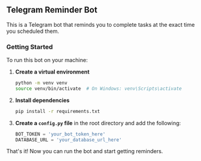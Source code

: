 ## Telegram Reminder Bot

This is a Telegram bot that reminds you to complete tasks at the exact time you scheduled them.

### Getting Started

To run this bot on your machine:

1. **Create a virtual environment**

   ```bash
   python -m venv venv
   source venv/bin/activate  # On Windows: venv\Scripts\activate
   ```

2. **Install dependencies**

   ```bash
   pip install -r requirements.txt
   ```

3. **Create a `config.py` file** in the root directory and add the following:

   ```python
   BOT_TOKEN = 'your_bot_token_here'
   DATABASE_URL = 'your_database_url_here'
   ```

That's it! Now you can run the bot and start getting reminders.
